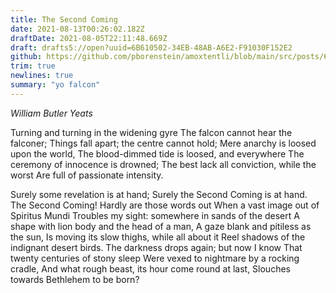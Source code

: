 ```yaml
---
title: The Second Coming
date: 2021-08-13T00:26:02.182Z
draftDate: 2021-08-05T22:11:48.669Z
draft: drafts5://open?uuid=6B610502-34EB-48AB-A6E2-F91030F152E2
github: https://github.com/pborenstein/amoxtentli/blob/main/src/posts/6b610502-34eb-48ab-a6e2-f91030f152e2.md
trim: true
newlines: true
summary: "yo falcon"
---
```



_William Butler Yeats_

Turning and turning in the widening gyre
The falcon cannot hear the falconer;
Things fall apart; the centre cannot hold;
Mere anarchy is loosed upon the world,
The blood-dimmed tide is loosed, and everywhere
The ceremony of innocence is drowned;
The best lack all conviction, while the worst
Are full of passionate intensity.

Surely some revelation is at hand;
Surely the Second Coming is at hand.
The Second Coming! Hardly are those words out
When a vast image out of Spiritus Mundi
Troubles my sight: somewhere in sands of the desert
A shape with lion body and the head of a man,
A gaze blank and pitiless as the sun,
Is moving its slow thighs, while all about it
Reel shadows of the indignant desert birds.
The darkness drops again; but now I know
That twenty centuries of stony sleep
Were vexed to nightmare by a rocking cradle,
And what rough beast, its hour come round at last,
Slouches towards Bethlehem to be born?
